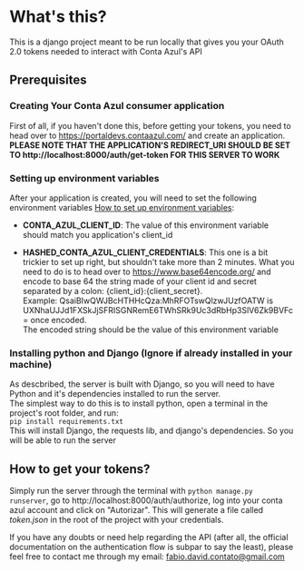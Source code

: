 # **What's this?**
This is a django project meant to be run locally that gives you your OAuth 2.0 tokens needed to interact with Conta Azul's API

## **Prerequisites**
### **Creating Your Conta Azul consumer application**
First of all, if you haven't done this, before getting your tokens, you need to head over to https://portaldevs.contaazul.com/ and create an application. **PLEASE NOTE THAT THE APPLICATION'S REDIRECT_URI SHOULD BE SET TO http://localhost:8000/auth/get-token FOR THIS SERVER TO WORK**

### **Setting up environment variables**
After your application is created, you will need to set the following environment variables [How to set up environment variables](https://www.twilio.com/blog/2017/01/how-to-set-environment-variables.html):
* **CONTA_AZUL_CLIENT_ID**: The value of this environment variable should match you application's client_id

* **HASHED_CONTA_AZUL_CLIENT_CREDENTIALS**: This one is a bit trickier to set up right, but shouldn't take more than 2 minutes. What you need to do is to head over to 
https://www.base64encode.org/ and encode to base 64 the string made of your client id and secret separated by a colon: {client_id}:{client_secret}.   
Example: QsaiBIwQWJBcHTHHcQza:MhRFOTswQlzwJUzfOATW is               UXNhaUJJd1FXSkJjSFRISGNRemE6TWhSRk9Uc3dRbHp3SlV6Zk9BVFc= once encoded.  
The encoded string should be the value of this environment variable

### **Installing python and Django (Ignore if already installed in your machine)**
As descbribed, the server is built with Django, so you will need to have Python and it's dependencies installed to run the server.  
The simplest way to do this is to install python, open a terminal in the project's root folder, and run:  
 ```pip install requirements.txt```  
This will install Django, the requests lib, and django's dependencies. So you will be able to run the server


## **How to get your tokens?**
Simply run the server through the terminal with  ```python manage.py runserver```, go to http://localhost:8000/auth/authorize, log into your conta azul account and click on "Autorizar". This will generate a file called *token.json* in the root of the project with your credentials.

If you have any doubts or need help regarding the API (after all, the official documentation on the authentication flow is subpar to say the least), please feel free to contact me through my email: fabio.david.contato@gmail.com